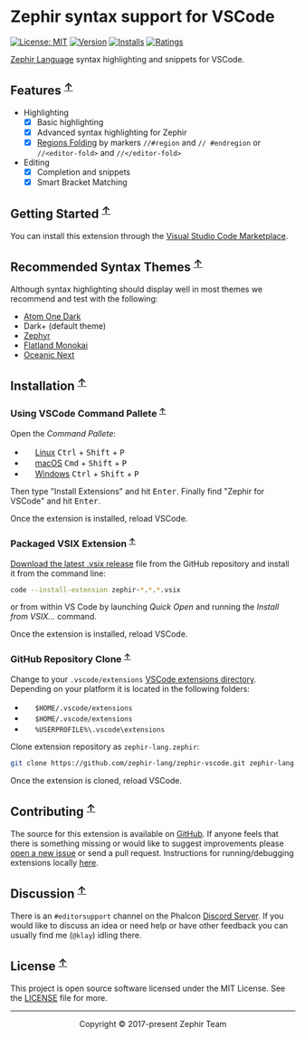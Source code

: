 # Zephir syntax support for VSCode

[![License: MIT](https://img.shields.io/badge/License-MIT-brightgreen.svg)](https://opensource.org/licenses/MIT)
[![Version](https://vsmarketplacebadge.apphb.com/version-short/zephir-lang.zephir.svg)](https://marketplace.visualstudio.com/items?itemName=zephir-lang.zephir)
[![Installs](https://vsmarketplacebadge.apphb.com/installs-short/zephir-lang.zephir.svg)](https://marketplace.visualstudio.com/items?itemName=zephir-lang.zephir)
[![Ratings](https://vsmarketplacebadge.apphb.com/rating-short/zephir-lang.zephir.svg)](https://marketplace.visualstudio.com/items?itemName=zephir-lang.zephir)

[Zephir Language](https://zephir-lang.com) syntax highlighting and snippets for VSCode.

## Features <sup>[↑](#zephir-syntax-support-for-vscode)</sup>

* Highlighting
  - [x] Basic highlighting
  - [x] Advanced syntax highlighting for Zephir
  - [x] [Regions Folding](https://code.visualstudio.com/docs/editor/codebasics#_folding)
    by markers `//#region` and `// #endregion` or `//<editor-fold>` and `//</editor-fold>`

* Editing
  - [x] Completion and snippets
  - [x] Smart Bracket Matching

## Getting Started <sup>[↑](#zephir-syntax-support-for-vscode)</sup>

You can install this extension through the [Visual Studio Code Marketplace](https://marketplace.visualstudio.com/items?itemName=zephir-lang.zephir).

## Recommended Syntax Themes <sup>[↑](#zephir-syntax-support-for-vscode)</sup>

Although syntax highlighting should display well in most themes we recommend and test with the following:

* [Atom One Dark](https://marketplace.visualstudio.com/items?itemName=freebroccolo.theme-atom-one-dark)
* Dark+ (default theme)
* [Zephyr](https://marketplace.visualstudio.com/items?itemName=atrX.vscode-zephyr-theme)
* [Flatland Monokai](https://marketplace.visualstudio.com/items?itemName=gerane.Theme-FlatlandMonokai)
* [Oceanic Next](https://marketplace.visualstudio.com/items?itemName=naumovs.theme-oceanicnext)

## Installation <sup>[↑](#zephir-syntax-support-for-vscode)</sup>

### Using VSCode Command Pallete <sup>[↑](#zephir-syntax-support-for-vscode)</sup>

Open the *Command Pallete*:

* <img src="https://www.kernel.org/theme/images/logos/favicon.png" width=16 height=16/> [Linux][linux-kbd] <kbd>Ctrl</kbd> + <kbd>Shift</kbd> + <kbd>P</kbd>
* <img src="https://developer.apple.com/favicon.ico" width=16 height=16/> [macOS][macos-kbd] <kbd>Cmd</kbd> + <kbd>Shift</kbd> + <kbd>P</kbd>
* <img src="https://www.microsoft.com/favicon.ico" width=16 height=16/> [Windows][windows-kbd] <kbd>Ctrl</kbd> + <kbd>Shift</kbd> + <kbd>P</kbd>

Then type "Install Extensions" and hit <kbd>Enter</kbd>. Finally find "Zephir for VSCode" and hit <kbd>Enter</kbd>.

Once the extension is installed, reload VSCode.

### Packaged VSIX Extension <sup>[↑](#zephir-syntax-support-for-vscode)</sup>

[Download the latest .vsix release](https://github.com/zephir-lang/zephir-vscode/releases/latest) file from the GitHub repository
and install it from the command line:

```sh
code --install-extension zephir-*.*.*.vsix
```

or from within VS Code by launching *Quick Open* and running the *Install from VSIX...* command.

Once the extension is installed, reload VSCode.

### GitHub Repository Clone <sup>[↑](#zephir-syntax-support-for-vscode)</sup>

Change to your `.vscode/extensions` [VSCode extensions directory](https://code.visualstudio.com/docs/extensions/install-extension#_side-loading).
Depending on your platform it is located in the following folders:

* <img src="https://www.kernel.org/theme/images/logos/favicon.png" width=16 height=16/> `$HOME/.vscode/extensions`
* <img src="https://developer.apple.com/favicon.ico" width=16 height=16/> `$HOME/.vscode/extensions`
* <img src="https://www.microsoft.com/favicon.ico" width=16 height=16/> `%USERPROFILE%\.vscode\extensions`

Clone extension repository as `zephir-lang.zephir`:

```sh
git clone https://github.com/zephir-lang/zephir-vscode.git zephir-lang.zephir
```

Once the extension is cloned, reload VSCode.

## Contributing <sup>[↑](#zephir-syntax-support-for-vscode)</sup>

The source for this extension is available on [GitHub](https://github.com/zephir-lang/zephir-vscode). If anyone feels that there is
something missing or would like to suggest improvements please [open a new issue](https://github.com/zephir-lang/zephir-vscode/issues)
or send a pull request. Instructions for running/debugging extensions locally [here](https://code.visualstudio.com/docs/extensions/overview).

## Discussion <sup>[↑](#zephir-syntax-support-for-vscode)</sup>

There is an `#editorsupport` channel on the Phalcon [Discord Server](https://discord.gg/PNFsSsr).
If you would like to discuss an idea or need help or have other feedback you can usually find me (`@klay`) idling there.

## License <sup>[↑](#zephir-syntax-support-for-vscode)</sup>

This project is open source software licensed under the MIT License.
See the [LICENSE](https://github.com/zephir-lang/zephir-vscode/blob/master/LICENSE) file for more.

---

<p align="center">Copyright &copy; 2017-present Zephir Team</p>

[linux-kbd]: https://code.visualstudio.com/shortcuts/keyboard-shortcuts-linux.pdf
[macos-kbd]: https://code.visualstudio.com/shortcuts/keyboard-shortcuts-macos.pdf
[windows-kbd]: https://code.visualstudio.com/shortcuts/keyboard-shortcuts-windows.pdf

